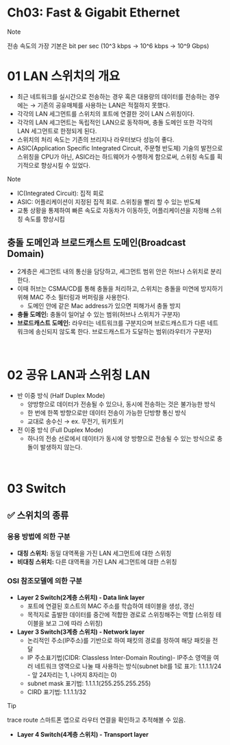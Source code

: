 # Ch03: Fast & Gigabit Ethernet

> [!NOTE]
> 전송 속도의 가장 기본은 bit per sec (10^3 kbps → 10^6 kbps → 10^9 Gbps)

# 01 LAN 스위치의 개요

- 최근 네트워크를 실시간으로 전송하는 경우 혹은 대용량의 데이터를 전송하는 경우에는 → 기존의 공유매체를 사용하는 LAN은 적절하지 못했다.
- 각각의 LAN 세그먼트를 스위치의 포트에 연결한 것이 LAN 스위칭이다.
- 각각의 LAN 세그먼트는 독립적인 LAN으로 동작하며, 충돌 도메인 또한 각각의 LAN 세그먼트로 한정되게 된다.
- 스위치의 처리 속도는 기존의 브리지나 라우터보다 성능이 좋다.
- ASIC(Application Specific Integrated Circuit, 주문형 반도체) 기술의 발전으로 스위칭을 CPU가 아닌, ASIC라는 하드웨어가 수행하게 함으로써, 스위칭 속도를 획기적으로 향상시킬 수 있었다.

> [!NOTE]
>
> - IC(Integrated Circuit): 집적 회로
> - ASIC: 어플리케이션이 지정된 집적 회로. 스위칭을 빨리 할 수 있는 반도체
> - 교통 상황을 통제하여 빠른 속도로 자동차가 이동하듯, 어플리케이션을 지정해 스위칭 속도를 향상시킴

## 충돌 도메인과 브로드캐스트 도메인(Broadcast Domain)

- 2계층은 세그먼트 내의 통신을 담당하고, 세그먼트 범위 안은 허브나 스위치로 분리한다.
- 이때 허브는 CSMA/CD를 통해 충돌을 처리하고, 스위치는 충돌을 미연에 방지하기 위해 MAC 주소 필터링과 버퍼링을 사용한다.
  - 도메인 안에 같은 Mac address가 있으면 피해가서 충돌 방지
- **충돌 도메인:** 충돌이 일어날 수 있는 범위(허브나 스위치가 구분자)
- **브로드캐스트 도메인:** 라우터는 네트워크를 구분지으며 브로드캐스트가 다른 네트워크에 송신되지 않도록 한다. 브로드캐스트가 도달하는 범위(라우터가 구분자)

<br />

# 02 공유 LAN과 스위칭 LAN

- 반 이중 방식 (Half Duplex Mode)
  - 양방향으로 데이터가 전송될 수 있으나, 동시에 전송하는 것은 불가능한 방식
  - 한 번에 한쪽 방향으로만 데이터 전송이 가능한 단방향 통신 방식
  - 교대로 송수신 → ex. 무전기, 워키토키
- 전 이중 방식 (Full Duplex Mode)
  - 하나의 전송 선로에서 데이터가 동시에 양 방향으로 전송될 수 있는 방식으로 충돌이 발생하지 않는다.

<br />

# 03 Switch

## ✅ 스위치의 종류

### 응용 방법에 의한 구분

- **대칭 스위치:** 동일 대역폭을 가진 LAN 세그먼트에 대한 스위칭
- **비대칭 스위치:** 다른 대역폭을 가진 LAN 세그먼트에 대한 스위칭

### OSI 참조모델에 의한 구분

- **Layer 2 Switch(2계층 스위치) - Data link layer**
  - 포트에 연결된 호스트의 MAC 주소를 학습하여 테이블을 생성, 갱신
  - 목적지로 출발한 데이터를 중간에 적합한 경로로 스위칭해주는 역할 (스위칭 테이블을 보고 그에 따라 스위칭)
- **Layer 3 Switch(3계층 스위치) - Network layer**
  - 논리적인 주소(IP주소)를 기반으로 하여 패킷의 경로를 정하여 해당 패킷을 전달
  - IP 주소표기법(CIDR: Classless Inter-Domain Routing)- IP주소 영역을 여러 네트워크 영역으로 나눌 때 사용하는 방식(subnet bit를 1로 표기: 1.1.1.1/24 - 앞 24자리는 1, 나머지 8자리는 0)
  - subnet mask 표기법: 1.1.1.1(255.255.255.255)
  - CIRD 표기법: 1.1.1.1/32

> [!TIP]
> trace route 스마트폰 앱으로 라우터 연결을 확인하고 추적해볼 수 있음.

- **Layer 4 Switch(4계층 스위치) - Transport layer**
